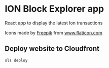 # ION Block Explorer app

React app to display the latest Ion transactions

<div>Icons made by <a href="https://www.freepik.com" title="Freepik">Freepik</a> from <a href="https://www.flaticon.com/" title="Flaticon">www.flaticon.com</a></div>

## Deploy website to Cloudfront

```bash
sls deploy
```
